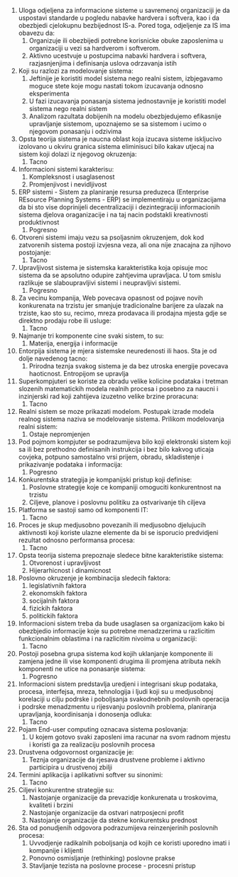1. Uloga odjeljena za informacione sisteme u savremenoj organizaciji je da uspostavi standarde u pogledu nabavke hardvera i softvera, kao i da obezbjedi cjelokupnu bezbijednost IS-a. Pored toga, odjeljenje za IS ima obavezu da:
	1. Organizuje ili obezbijedi potrebne korisnicke obuke zaposlenima u organizaciji u vezi sa hardverom i softverom.
	2. Aktivno ucestvuje u postupcima nabavki hardvera i softvera, razjasnjenjima i definisanja uslova odrzavanja istih
2. Koji su razlozi za modelovanje sistema:
	1. Jeftinije je koristiti model sistema nego realni sistem, izbjegavamo moguce stete koje mogu nastati tokom izucavanja odnosno eksperimenta
	2. U fazi izucavanja ponasanja sistema jednostavnije je koristiti model sistema nego realni sistem
	3. Analizom razultata dobijenih na modelu obezbjedujemo efikasnije upravljanje sistemom, upoznajemo se sa sistemom i ucimo o njegovom ponasanju i odzivima
3. Opsta teorija sistema je naucna oblast koja izucava sisteme iskljucivo izolovano u okviru granica sistema eliminisuci bilo kakav utjecaj na sistem koji dolazi iz njegovog okruzenja:
	1. Tacno
4. Informacioni sistemi karakterisu:
	1. Kompleksnost i usaglasenost
	2. Promjenjivost i nevidljivost
5. ERP sistemi - Sistem za planiranje resursa preduzeca (Enterprise REsource Planning Systems - ERP) se implementiraju u organizacijama da bi sto vise doprinijeli decentralizaciji i dezintegraciji informacionih sistema djelova oraganizacije i na taj nacin podstakli kreativnosti produktivnost
	1. Pogresno
6. Otvoreni sistemi imaju vezu sa psoljasnim okruzenjem, dok kod zatvorenih sistema postoji izvjesna veza, ali ona nije znacajna za njihovo postojanje:
	1. Tacno
7. Upravljivost sistema je sistemska karakteristika koja opisuje moc sistema da se apsolutno odupire zahtjevima upravljaca. U tom smislu razlikuje se slaboupravljivi sistemi i neupravljivi sistemi.
	1. Pogresno
8. Za vecinu kompanija, Web povecava opasnost od pojave novih konkurenata na trzistu jer smanjuje tradicionalne barijere za ulazak na trziste, kao sto su, recimo, mreza prodavaca ili prodajna mjesta gdje se direktno prodaju robe ili usluge:
	1. Tacno
9. Najmanje tri komponente cine svaki sistem, to su:
	1. Materija, energija i informacije
10. Entorpija sistema je mjera sistemske neuredenosti ili haos. Sta je od dolje navedenog tacno:
	1. Prirodna teznja svakog sistema je da bez utroska energije povecava haoticnost. Entropijom se upravlja
11. Superkompjuteri se koriste za obradu velike kolicine podataka i tretman slozenih matematickih modela realnih procesa i posebno za naucni i inzinjerski rad koji zahtijeva izuzetno velike brzine proracuna:
	1. Tacno
12. Realni sistem se moze prikazati modelom. Postupak izrade modela realnog sistema naziva se modelovanje sistema. Prilikom modelovanja realni sistem:
	1. Ostaje nepromjenjen
13. Pod pojmom kompjuter se podrazumijeva bilo koji elektronski sistem koji sa ili bez prethodno definisanih instrukcija i bez bilo kakvog uticaja covjeka, potpuno samostalno vrsi prijem, obradu, skladistenje i prikazivanje podataka i informacija:
	1. Pogresno
14. Konkurentska strategija je kompanijski pristup koji definise:
	1. Poslovne strategije koje ce kompaniji omoguciti konkurentnost na trzistu
	2. Ciljeve, planove i poslovnu politiku za ostvarivanje tih ciljeva
15. Platforma se sastoji samo od komponenti IT:
	1. Tacno
16. Proces je skup medjusobno povezanih ili medjusobno djelujucih aktivnosti koji koriste ulazne elemente da bi se isporucio predvidjeni rezultat odnosno performansa procesa:
	1. Tacno
17. Opsta teorija sistema prepoznaje sledece bitne karakteristike sistema:
	1. Otvorenost i upravljivost
	2. Hijerarhicnost i dinamicnost
18. Poslovno okruzenje je kombinacija sledecih faktora:
	1. legislativnih faktora
	2. ekonomskih faktora
	3. socijalnih faktora
	4. fizickih faktora
	5. politickih faktora
19. Informacioni sistem treba da bude usaglasen sa organizacijom kako bi obezbjedio informacije koje su potrebne menadzzerima u razlicitim funkcionalnim oblastima i na razlicitim nivoima u organizaciji:
	1. Tacno
20. Postoji posebna grupa sistema kod kojih uklanjanje komponente ili zamjena jedne ili vise komponenti drugima ili promjena atributa nekih komponenti ne utice na ponasanje sistema:
	1. Pogresno
21. Informacioni sistem predstavlja uredjeni i integrisani skup podataka, procesa, interfejsa, mreza, tehnologija i ljudi koji su u medjusobnoj korelaciji u cilju podrske i poboljsanja svakodnebnih poslovnih operacija i podrske menadzmentu u rijesvanju poslovnih problema, planiranja upravljanja, koordinisanja i donosenja odluka:
	1. Tacno
22. Pojam End-user computing oznacava sistema poslovanja:
	1. U kojem gotovo svaki zaposleni ima racunar na svom radnom mjestu i koristi ga za realizaciju poslovnih procesa
23. Drustvena odgovornost organizacije je:
	1. Teznja organizacije da rjesava drustvene probleme i aktivno participira u drustvenoj zbilji
24. Termini aplikacija i aplikativni softver su sinonimi:
	1. Tacno
25. Ciljevi konkurentne strategije su:
	1. Nastojanje organizacije da prevazidje konkurenata u troskovima, kvaliteti i brzini
	2. Nastojanje organizacije da ostvari natrposjecni profit
	3. Nastojanje organizacije da stekne konkurentsku prednost
26. Sta od ponudjenih odgovora podrazumijeva reinzenjerinih poslovnih procesa:
	1. Uvvodjenje radikalnih poboljsanja od kojih ce koristi uporedno imati i kompanije i klijenti
	2. Ponovno osmisljanje (rethinking) poslovne prakse
	3. Stavljanje tezista na poslovne procese - procesni pristup
